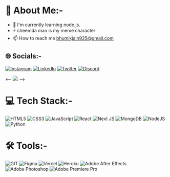 # 💫 About Me:-

- 🔭 I'm currently learning node.js.
- ⚡ cheemda man is my meme character
- 📫 How to reach me bhumikjain925@gmail.com

## 🌐 Socials:-

[![Instagram](https://img.shields.io/badge/Instagram-%23E4405F.svg?logo=Instagram&logoColor=white)](https://instagram.com/bhumik.390) [![LinkedIn](https://img.shields.io/badge/LinkedIn-%230077B5.svg?logo=linkedin&logoColor=white)](https://linkedin.com/in/bhumik390) [![Twitter](https://img.shields.io/badge/Twitter-%231DA1F2.svg?logo=Twitter&logoColor=white)](https://twitter.com/bhumik390) [![Discord](https://img.shields.io/badge/Discord-%237289DA.svg?logo=discord&logoColor=white)](https://discord.gg/therealcheemda) 

<-- [![](https://visitor-badge.laobi.icu/badge?page_id=therealcheemda.therealcheemda&icon=0&color=0)](https://visitcount.itsvg.in) -->

# 💻 Tech Stack:-

![HTML5](https://img.shields.io/badge/html5-%23E34F26.svg?style=for-the-badge&logo=html5&logoColor=white) ![CSS3](https://img.shields.io/badge/css3-%231572B6.svg?style=for-the-badge&logo=css3&logoColor=white) ![JavaScript](https://img.shields.io/badge/javascript-%23323330.svg?style=for-the-badge&logo=javascript&logoColor=%23F7DF1E) ![React](https://img.shields.io/badge/react-%2320232a.svg?style=for-the-badge&logo=react&logoColor=%2361DAFB) ![Next JS](https://img.shields.io/badge/Next-black?style=for-the-badge&logo=next.js&logoColor=white) ![MongoDB](https://img.shields.io/badge/MongoDB-%234ea94b.svg?style=for-the-badge&logo=mongodb&logoColor=white) ![NodeJS](https://img.shields.io/badge/node.js-6DA55F?style=for-the-badge&logo=node.js&logoColor=white) ![Python](https://img.shields.io/badge/python-%2320232a.svg?style=for-the-badge&logo=python&logoColor=%2361DAFB)

# 🛠️ Tools:-

![GIT](https://img.shields.io/badge/Git-fc6d26?style=for-the-badge&logo=git&logoColor=white) ![Figma](https://img.shields.io/badge/figma-%23F24E1E.svg?style=for-the-badge&logo=figma&logoColor=white) ![Vercel](https://img.shields.io/badge/vercel-%23000000.svg?style=for-the-badge&logo=vercel&logoColor=white) ![Heroku](https://img.shields.io/badge/Heroku-purple?style=for-the-badge&logo=heroku&logoColor=white&labelColor=purple) ![Adobe After Effects](https://img.shields.io/badge/Adobe_After_Effects-%2300005B?style=for-the-badge&logo=adobeaftereffects&logoColor=white&labelColor=%2300005B) ![Adobe Photoshop](https://img.shields.io/badge/adobe%20photoshop-%2331A8FF.svg?style=for-the-badge&logo=adobe%20photoshop&logoColor=white) ![Adobe Premiere Pro](https://img.shields.io/badge/Adobe%20Premiere%20Pro-9999FF.svg?style=for-the-badge&logo=Adobe%20Premiere%20Pro&logoColor=white)

<!-- # 📊 GitHub Stats:-

<img src="https://github-readme-stats.vercel.app/api?username=thereaIcheemda&hide_title=false&hide_rank=false&show_icons=true&include_all_commits=true&count_private=true&disable_animations=false&theme=react&locale=en&hide_border=true&order=1" height="159" alt="stats graph" /> 
<br>
<img src="https://streak-stats.demolab.com?user=thereaIcheemda&locale=en&mode=daily&theme=react&hide_border=true&border_radius=5&order=3" height="150" alt="streak graph" /> 
<br>
<img src="https://github-readme-stats.vercel.app/api/top-langs?username=thereaIcheemda&locale=en&hide_title=false&layout=compact&card_width=320&langs_count=5&theme=react&hide_border=true&order=2" height="167" alt="languages graph" /> -->

